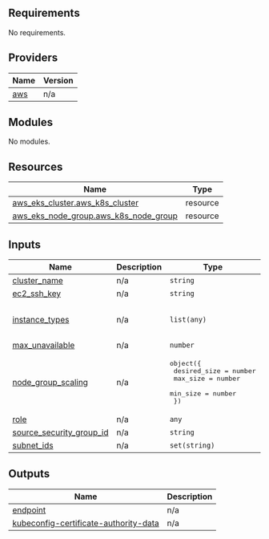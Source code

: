 <!-- BEGIN_TF_DOCS -->
## Requirements

No requirements.

## Providers

| Name | Version |
|------|---------|
| <a name="provider_aws"></a> [aws](#provider\_aws) | n/a |

## Modules

No modules.

## Resources

| Name | Type |
|------|------|
| [aws_eks_cluster.aws_k8s_cluster](https://registry.terraform.io/providers/hashicorp/aws/latest/docs/resources/eks_cluster) | resource |
| [aws_eks_node_group.aws_k8s_node_group](https://registry.terraform.io/providers/hashicorp/aws/latest/docs/resources/eks_node_group) | resource |

## Inputs

| Name | Description | Type | Default | Required |
|------|-------------|------|---------|:--------:|
| <a name="input_cluster_name"></a> [cluster\_name](#input\_cluster\_name) | n/a | `string` | `""` | no |
| <a name="input_ec2_ssh_key"></a> [ec2\_ssh\_key](#input\_ec2\_ssh\_key) | n/a | `string` | `""` | no |
| <a name="input_instance_types"></a> [instance\_types](#input\_instance\_types) | n/a | `list(any)` | <pre>[<br>  "t3.micro"<br>]</pre> | no |
| <a name="input_max_unavailable"></a> [max\_unavailable](#input\_max\_unavailable) | n/a | `number` | `1` | no |
| <a name="input_node_group_scaling"></a> [node\_group\_scaling](#input\_node\_group\_scaling) | n/a | <pre>object({<br>    desired_size = number<br>    max_size     = number<br>    min_size     = number<br>  })</pre> | <pre>{<br>  "desired_size": 1,<br>  "max_size": 2,<br>  "min_size": 1<br>}</pre> | no |
| <a name="input_role"></a> [role](#input\_role) | n/a | `any` | n/a | yes |
| <a name="input_source_security_group_id"></a> [source\_security\_group\_id](#input\_source\_security\_group\_id) | n/a | `string` | `""` | no |
| <a name="input_subnet_ids"></a> [subnet\_ids](#input\_subnet\_ids) | n/a | `set(string)` | `[]` | no |

## Outputs

| Name | Description |
|------|-------------|
| <a name="output_endpoint"></a> [endpoint](#output\_endpoint) | n/a |
| <a name="output_kubeconfig-certificate-authority-data"></a> [kubeconfig-certificate-authority-data](#output\_kubeconfig-certificate-authority-data) | n/a |
<!-- END_TF_DOCS -->